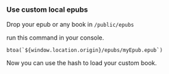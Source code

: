 ### Use custom local epubs

Drop your epub or any book in `/public/epubs`

run this command in your console.

```
btoa(`${window.location.origin}/epubs/myEpub.epub`)
```

Now you can use the hash to load your custom book.